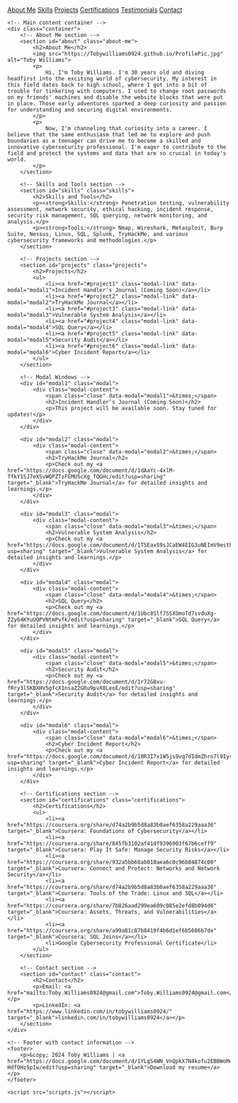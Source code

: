 <!DOCTYPE html>
<html lang="en">
<head>
    <meta charset="UTF-8">
    <meta name="viewport" content="width=device-width, initial-scale=1.0">
    <title>Toby Williams - Cybersecurity Professional</title>
    <link rel="stylesheet" href="styles.css">
</head>
<body>
    <!-- Navigation bar -->
    <nav>
        <a href="#about">About Me</a>
        <a href="#skills">Skills</a>
        <a href="#projects">Projects</a>
        <a href="#certifications">Certifications</a>
        <a href="#testimonials">Testimonials</a>
        <a href="#contact">Contact</a>
    </nav>

    <!-- Main content container -->
    <div class="container">
        <!-- About Me section -->
        <section id="about" class="about-me">
            <h2>About Me</h2>
            <img src="https://Tobywilliams0924.github.io/ProfilePic.jpg" alt="Toby Williams">
            <p>
                Hi, I'm Toby Williams. I'm 30 years old and diving headfirst into the exciting world of cybersecurity. My interest in this field dates back to high school, where I got into a bit of trouble for tinkering with computers. I used to change root passwords on my friends' machines and disable the website blocks that were put in place. Those early adventures sparked a deep curiosity and passion for understanding and securing digital environments.
            </p>
            <p>
                Now, I'm channeling that curiosity into a career. I believe that the same enthusiasm that led me to explore and push boundaries as a teenager can drive me to become a skilled and innovative cybersecurity professional. I'm eager to contribute to the field and protect the systems and data that are so crucial in today's world.
            </p>
        </section>

        <!-- Skills and Tools section -->
        <section id="skills" class="skills">
            <h2>Skills and Tools</h2>
            <p><strong>Skills:</strong> Penetration testing, vulnerability assessment, network security, ethical hacking, incident response, security risk management, SQL querying, network monitoring, and analysis.</p>
            <p><strong>Tools:</strong> Nmap, Wireshark, Metasploit, Burp Suite, Nessus, Linux, SQL, Splunk, TryHackMe, and various cybersecurity frameworks and methodologies.</p>
        </section>

        <!-- Projects section -->
        <section id="projects" class="projects">
            <h2>Projects</h2>
            <ul>
                <li><a href="#project1" class="modal-link" data-modal="modal1">Incident Handler’s Journal (Coming Soon)</a></li>
                <li><a href="#project2" class="modal-link" data-modal="modal2">TryHackMe Journal</a></li>
                <li><a href="#project3" class="modal-link" data-modal="modal3">Vulnerable System Analysis</a></li>
                <li><a href="#project4" class="modal-link" data-modal="modal4">SQL Query</a></li>
                <li><a href="#project5" class="modal-link" data-modal="modal5">Security Audit</a></li>
                <li><a href="#project6" class="modal-link" data-modal="modal6">Cyber Incident Report</a></li>
            </ul>
        </section>

        <!-- Modal Windows -->
        <div id="modal1" class="modal">
            <div class="modal-content">
                <span class="close" data-modal="modal1">&times;</span>
                <h2>Incident Handler’s Journal (Coming Soon)</h2>
                <p>This project will be available soon. Stay tuned for updates!</p>
            </div>
        </div>

        <div id="modal2" class="modal">
            <div class="modal-content">
                <span class="close" data-modal="modal2">&times;</span>
                <h2>TryHackMe Journal</h2>
                <p>Check out my <a href="https://docs.google.com/document/d/1dAaYc-4xlM-TfkY1SJ7eXSvWQPZTzFEMU5cXg_fQGHc/edit?usp=sharing" target="_blank">TryHackMe Journal</a> for detailed insights and learnings.</p>
            </div>
        </div>

        <div id="modal3" class="modal">
            <div class="modal-content">
                <span class="close" data-modal="modal3">&times;</span>
                <h2>Vulnerable System Analysis</h2>
                <p>Check out my <a href="https://docs.google.com/document/d/1TSEaxS9sJCaEW4EIG3uNEImV9estPdGi1pKNHjBOz9Y/edit?usp=sharing" target="_blank">Vulnerable System Analysis</a> for detailed insights and learnings.</p>
            </div>
        </div>

        <div id="modal4" class="modal">
            <div class="modal-content">
                <span class="close" data-modal="modal4">&times;</span>
                <h2>SQL Query</h2>
                <p>Check out my <a href="https://docs.google.com/document/d/1Ubc8Slf7SSXOmoTd7svduXg-ZZy64KYuUQPVNtmPvfk/edit?usp=sharing" target="_blank">SQL Query</a> for detailed insights and learnings.</p>
            </div>
        </div>

        <div id="modal5" class="modal">
            <div class="modal-content">
                <span class="close" data-modal="modal5">&times;</span>
                <h2>Security Audit</h2>
                <p>Check out my <a href="https://docs.google.com/document/d/1r72G8xu-fRry3lSKBXHV5gfcX1nsaZ2GRu9pvX8LeoE/edit?usp=sharing" target="_blank">Security Audit</a> for detailed insights and learnings.</p>
            </div>
        </div>

        <div id="modal6" class="modal">
            <div class="modal-content">
                <span class="close" data-modal="modal6">&times;</span>
                <h2>Cyber Incident Report</h2>
                <p>Check out my <a href="https://docs.google.com/document/d/10R3I7x1W5js9vq7dIdmZhro7l9IyrZonhAsDcAuqoHw/edit?usp=sharing" target="_blank">Cyber Incident Report</a> for detailed insights and learnings.</p>
            </div>
        </div>

        <!-- Certifications section -->
        <section id="certifications" class="certifications">
            <h2>Certifications</h2>
            <ul>
                <li><a href="https://coursera.org/share/d74a2b9b5d8a83b0aef6358a229aaa36" target="_blank">Coursera: Foundations of Cybersecurity</a></li>
                <li><a href="https://coursera.org/share/845fb3102af41df9396903f67b6ceff9" target="_blank">Coursera: Play It Safe: Manage Security Risks</a></li>
                <li><a href="https://coursera.org/share/932a5bb68ab010aea6c0c96b84874c00" target="_blank">Coursera: Connect and Protect: Networks and Network Security</a></li>
                <li><a href="https://coursera.org/share/d74a2b9b5d8a83b0aef6358a229aaa36" target="_blank">Coursera: Tools of the Trade: Linux and SQL</a></li>
                <li><a href="https://coursera.org/share/7b826aad299ea609c085e2efd8b094d6" target="_blank">Coursera: Assets, Threats, and Vulnerabilities</a></li>
                <li><a href="https://coursera.org/share/a99a81c87b8419f4b6d1ef6b5606b7de" target="_blank">Coursera: SQL Joins</a></li>
                <li>Google Cybersecurity Professional Certificate</li>
            </ul>
        </section>

        <!-- Contact section -->
        <section id="contact" class="contact">
            <h2>Contact</h2>
            <p>Email: <a href="mailto:Toby.Williams0924@gmail.com">Toby.Williams0924@gmail.com</a></p>
            <p>LinkedIn: <a href="https://www.linkedin.com/in/tobywilliams0924/" target="_blank">linkedin.com/in/tobywilliams0924</a></p>
        </section>
    </div>

    <!-- Footer with contact information -->
    <footer>
        <p>&copy; 2024 Toby Williams | <a href="https://docs.google.com/document/d/1YLgS4WN_VnQpkX7N4kofu2EBBWoMq29D-HdfOHz5pIw/edit?usp=sharing" target="_blank">Download my resume</a></p>
    </footer>

    <script src="scripts.js"></script>
</body>
</html>
